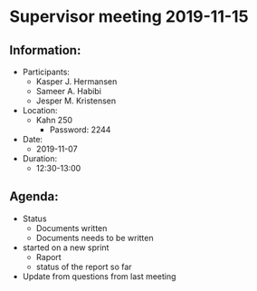 # Supervisor meeting 2019-11-15

## Information: <a id="information"></a>

* Participants:
  * Kasper J. Hermansen
  * Sameer A. Habibi
  * Jesper M. Kristensen
* Location:
  * Kahn 250
    * Password: 2244
* Date:
  * 2019-11-07
* Duration:
  * 12:30-13:00

## Agenda: <a id="agenda"></a>

* Status
  * Documents written
  * Documents needs to be written
* started on a new sprint
  * Raport
  * status of the report so far
* Update from questions from last meeting

